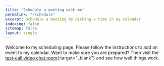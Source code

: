 ```yaml
---
title: 'Schedule a meeting with me'
permalink: "/schedule"
excerpt: Schedule a meeting by picking a time in my calendar
indexing: false
sitemap: false
layout: single
---
```


Welcome to my scheduling page. Please follow the instructions to add an event to my calendar. Want to make sure you are prepared? Then visit the [test-call video chat room](https://zopatista.daily.co/test-call){:target="_blank"} and see how well things work.

<!-- Calendly inline widget begin -->
<div class="calendly-inline-widget" data-url="https://calendly.com/zopatista?hide_landing_page_details=1" style="min-width:320px;height:580px;"></div>
<script type="text/javascript" src="https://assets.calendly.com/assets/external/widget.js"></script>
<!-- Calendly inline widget end -->